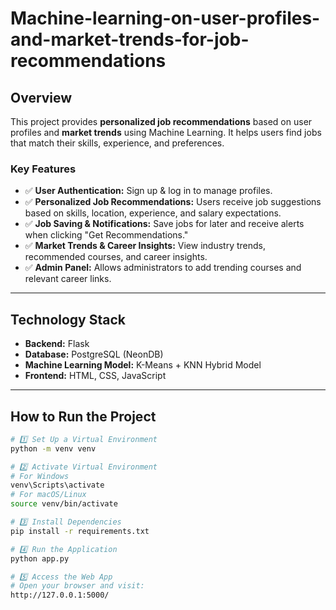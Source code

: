 # Machine-learning-on-user-profiles-and-market-trends-for-job-recommendations

## Overview  
This project provides **personalized job recommendations** based on user profiles and **market trends** using Machine Learning. It helps users find jobs that match their skills, experience, and preferences.  

### Key Features  
- ✅ **User Authentication:** Sign up & log in to manage profiles.  
- ✅ **Personalized Job Recommendations:** Users receive job suggestions based on skills, location, experience, and salary expectations.  
- ✅ **Job Saving & Notifications:** Save jobs for later and receive alerts when clicking "Get Recommendations."  
- ✅ **Market Trends & Career Insights:** View industry trends, recommended courses, and career insights.  
- ✅ **Admin Panel:** Allows administrators to add trending courses and relevant career links.  

---

## Technology Stack  
- **Backend:** Flask  
- **Database:** PostgreSQL (NeonDB)  
- **Machine Learning Model:** K-Means + KNN Hybrid Model  
- **Frontend:** HTML, CSS, JavaScript  

---

## How to Run the Project  

```bash
# 1️⃣ Set Up a Virtual Environment  
python -m venv venv  

# 2️⃣ Activate Virtual Environment  
# For Windows  
venv\Scripts\activate  
# For macOS/Linux  
source venv/bin/activate  

# 3️⃣ Install Dependencies  
pip install -r requirements.txt  

# 4️⃣ Run the Application  
python app.py  

# 5️⃣ Access the Web App  
# Open your browser and visit:  
http://127.0.0.1:5000/  
